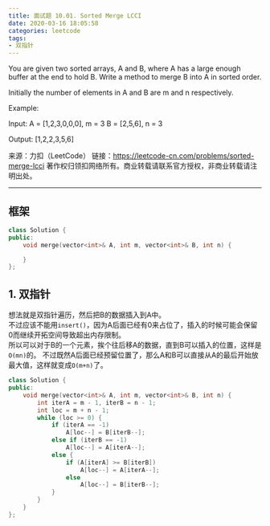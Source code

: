 ```yaml
---
title: 面试题 10.01. Sorted Merge LCCI
date: 2020-03-16 18:05:58
categories: leetcode
tags: 
- 双指针
---
```

You are given two sorted arrays, A and B, where A has a large enough buffer at the end to hold B. Write a method to merge B into A in sorted order.

Initially the number of elements in A and B are m and n respectively.

Example:

Input:
A = [1,2,3,0,0,0], m = 3
B = [2,5,6],       n = 3

Output: [1,2,2,3,5,6]

来源：力扣（LeetCode）
链接：https://leetcode-cn.com/problems/sorted-merge-lcci
著作权归领扣网络所有。商业转载请联系官方授权，非商业转载请注明出处。
________________________

## 框架
```cpp
class Solution {
public:
    void merge(vector<int>& A, int m, vector<int>& B, int n) {

    }
};
```

## 1. 双指针
想法就是双指针遍历，然后把B的数据插入到A中。  
不过应该不能用`insert()`，因为A后面已经有0来占位了，插入的时候可能会保留0而继续开拓空间导致超出内存限制。  
所以可以对于B的一个元素，挨个往后移A的数据，直到B可以插入的位置，这样是`O(mn)`的。
不过既然A后面已经预留位置了，那么A和B可以直接从A的最后开始放最大值，这样就变成`O(m+n)`了。  
```cpp
class Solution {
public:
    void merge(vector<int>& A, int m, vector<int>& B, int n) {
        int iterA = m - 1, iterB = n - 1;
        int loc = m + n - 1;
        while (loc >= 0) {
            if (iterA == -1)
                A[loc--] = B[iterB--];
            else if (iterB == -1)
                A[loc--] = A[iterA--];
            else {
                if (A[iterA] >= B[iterB])
                    A[loc--] = A[iterA--];
                else
                    A[loc--] = B[iterB--];
            }
        }
    }
};
```
